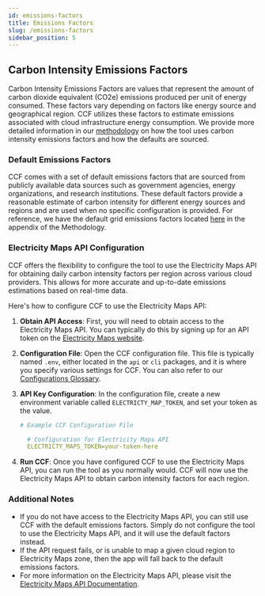 ```yaml
---
id: emissions-factors
title: Emissions Factors
slug: /emissions-factors
sidebar_position: 5
---
```


## Carbon Intensity Emissions Factors

Carbon Intensity Emissions Factors are values that represent the amount of carbon dioxide equivalent (CO2e) emissions produced per unit of energy consumed. These factors vary depending on factors like energy source and geographical region. CCF utilizes these factors to estimate emissions associated with cloud infrastructure energy consumption.
We provide more detailed information in our [methodology](https://www.cloudcarbonfootprint.org/docs/methodology#carbon-estimates-co2e) on how the tool uses carbon intensity emissions factors and how the defaults are sourced.

### Default Emissions Factors

CCF comes with a set of default emissions factors that are sourced from publicly available data sources such as government agencies, energy organizations, and research institutions. These default factors provide a reasonable estimate of carbon intensity for different energy sources and regions and are used when no specific configuration is provided.
For reference, we have the default grid emissions factors located [here](https://www.cloudcarbonfootprint.org/docs/methodology#appendix-v-grid-emissions-factors) in the appendix of the Methodology.


### Electricity Maps API Configuration

CCF offers the flexibility to configure the tool to use the Electricity Maps API for obtaining daily carbon intensity factors per region across various cloud providers. This allows for more accurate and up-to-date emissions estimations based on real-time data.

Here's how to configure CCF to use the Electricity Maps API:

1. **Obtain API Access**: First, you will need to obtain access to the Electricity Maps API. You can typically do this by signing up for an API token on the [Electricity Maps website](https://www.electricitymaps.com/get-our-data).

2. **Configuration File**: Open the CCF configuration file. This file is typically named `.env`, either located in the `api` or `cli` packages, and it is where you specify various settings for CCF. You can also refer to our [Configurations Glossary](https://www.cloudcarbonfootprint.org/docs/configurations-glossary#optionally-set-electricity-maps-api-token).

3. **API Key Configuration**: In the configuration file, create a new environment variable called `ELECTRICTY_MAP_TOKEN`, and set your token as the value.


   ```yaml
   # Example CCF Configuration File
   
     # Configuration for Electricity Maps API
     ELECTRICTY_MAPS_TOKEN=your-token-here 
   ```
    
4. **Run CCF**: Once you have configured CCF to use the Electricity Maps API, you can run the tool as you normally would. CCF will now use the Electricity Maps API to obtain carbon intensity factors for each region.

### Additional Notes

- If you do not have access to the Electricity Maps API, you can still use CCF with the default emissions factors. Simply do not configure the tool to use the Electricity Maps API, and it will use the default factors instead.
- If the API request fails, or is unable to map a given cloud region to Electricity Maps zone, then the app will fall back to the default emissions factors.
- For more information on the Electricity Maps API, please visit the [Electricity Maps API Documentation](https://static.electricitymaps.com/api/docs/index.html).